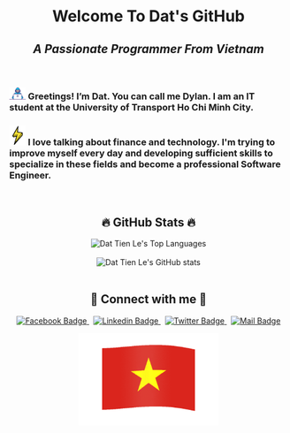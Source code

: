 <h1 align="center">Welcome To Dat's GitHub</h1>
<h2 align="center"><i>A Passionate Programmer From Vietnam</i></h2>

<br>

### <img src="./images/developer-mini.gif" alt="Developer Icon" width="30"/> Greetings! I’m Dat. You can call me Dylan. I am an IT student at the University of Transport Ho Chi Minh City.

### <img src="./images/lighting.gif" alt="Lightning Icon" width="30"/> I love talking about finance and technology. I'm trying to improve myself every day and developing sufficient skills to specialize in these fields and become a professional Software Engineer.

<br>

<h2 align="center">🔥 GitHub Stats 🔥</h2>

<div align="center">
  <img src="https://github-readme-stats.vercel.app/api/top-langs/?username=letiendat1002&langs_count=6&layout=compact&theme=transparent" alt="Dat Tien Le's Top Languages"/>
</div>

<br>

<div align="center">
  <img src="https://github-readme-stats.vercel.app/api?username=letiendat1002&card_width=400&show_icons=true&count_private=true&theme=transparent" alt="Dat Tien Le's GitHub stats"/>
</div>

<br>

<h2 align="center">🤝 Connect with me 🤝</h2>

<p align="center">
  <a href="https://www.fb.com/letiendat1002" target="blank">
    <img src="https://img.shields.io/badge/Facebook-letiendat1002-1877F2?style=flat&labelColor=1877F2&logo=facebook&logoColor=white" alt="Facebook Badge"/>
  </a>
  &nbsp;
  <a href="https://www.linkedin.com/in/letiendat1002" target="blank">
    <img src="https://img.shields.io/badge/Linkedin-letiendat1002-0e76a8?style=flat&labelColor=0e76a8&logo=linkedin&logoColor=white" alt="Linkedin Badge"/>
  </a>
  &nbsp;
  <a href="https://twitter.com/letiendat1002" target="blank">
    <img src="https://img.shields.io/badge/Twitter-letiendat1002-1ca0f1?style=flat&labelColor=1ca0f1&logo=twitter&logoColor=white&link=https://twitter.com/Ipenywis" alt="Twitter Badge"/>
  </a>
  &nbsp;
  <a href="mailto:letiendat1002@gmail.com" target="blank">
    <img src="https://img.shields.io/badge/Mail-letiendat1002-c0392b?style=flat&labelColor=c0392b&logo=gmail&logoColor=white" alt="Mail Badge"/>
  </a>
</p>

<p align="center">
  <img width="50%" src="./images/Flag_of_Vietnam-Animated.gif" alt="Vietnam Flag"/>
</p>
